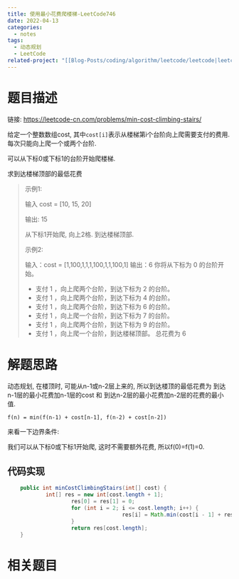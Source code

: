 ```yaml
---
title: 使用最小花费爬楼梯-LeetCode746
date: 2022-04-13
categories:
  - notes
tags:
  - 动态规划
  - LeetCode
related-project: "[[Blog-Posts/coding/algorithm/leetcode/leetcode|leetcode]]"
---
```


# 题目描述

链接: https://leetcode-cn.com/problems/min-cost-climbing-stairs/

给定一个整数数组cost, 其中`cost[i]`表示从楼梯第i个台阶向上爬需要支付的费用. 每次只能向上爬一个或两个台阶.

可以从下标0或下标1的台阶开始爬楼梯.

求到达楼梯顶部的最低花费

> 示例1:
>
> 输入 cost = \[10, 15, 20]
>
> 输出: 15
>
> 从下标1开始爬, 向上2格. 到达楼梯顶部.
>
> 示例2:
>
> 输入：cost = \[1,100,1,1,1,100,1,1,100,1]
> 	输出：6
> 	你将从下标为 0 的台阶开始。
>
> - 支付 1 ，向上爬两个台阶，到达下标为 2 的台阶。
> - 支付 1 ，向上爬两个台阶，到达下标为 4 的台阶。
> - 支付 1 ，向上爬两个台阶，到达下标为 6 的台阶。
> - 支付 1 ，向上爬一个台阶，到达下标为 7 的台阶。
> - 支付 1 ，向上爬两个台阶，到达下标为 9 的台阶。
> - 支付 1 ，向上爬一个台阶，到达楼梯顶部。
> 总花费为 6
>

<!--more-->

# 解题思路

动态规划, 在楼顶时, 可能从n-1或n-2层上来的, 所以到达楼顶的最低花费为 到达n-1层的最小花费加n-1层的cost 和 到达n-2层的最小花费加n-2层的花费的最小值. 

`f(n) = min(f(n-1) + cost[n-1], f(n-2) + cost[n-2])`

来看一下边界条件:

我们可以从下标0或下标1开始爬, 这时不需要额外花费, 所以f(0)=f(1)=0.

## 代码实现

```java
	public int minCostClimbingStairs(int[] cost) {
		    int[] res = new int[cost.length + 1];
		    		res[0] = res[1] = 0;
		    		for (int i = 2; i <= cost.length; i++) {
		    		    			res[i] = Math.min(cost[i - 1] + res[i - 1], cost[i - 2] + res[i - 2]);
		    		}
		    		return res[cost.length];
	}
```

# 相关题目

